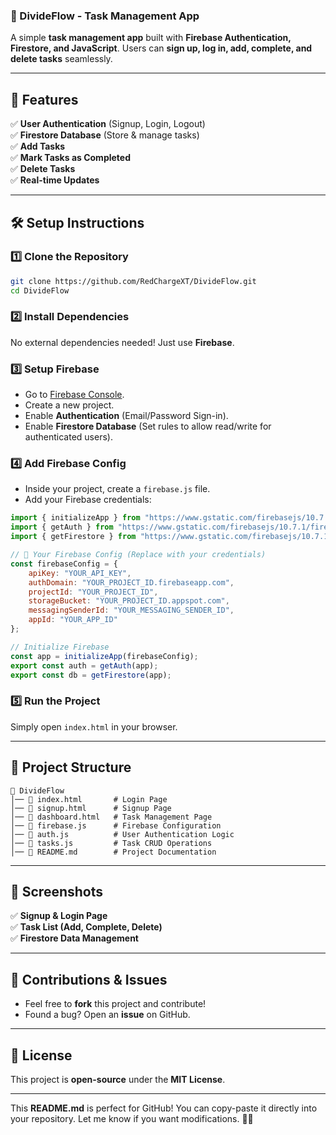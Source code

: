 ### **📌 DivideFlow - Task Management App**  

A simple **task management app** built with **Firebase Authentication, Firestore, and JavaScript**. Users can **sign up, log in, add, complete, and delete tasks** seamlessly.  

---

## **🚀 Features**  
✅ **User Authentication** (Signup, Login, Logout)  
✅ **Firestore Database** (Store & manage tasks)  
✅ **Add Tasks**  
✅ **Mark Tasks as Completed**  
✅ **Delete Tasks**  
✅ **Real-time Updates**  

---

## **🛠️ Setup Instructions**  

### **1️⃣ Clone the Repository**  
```bash
git clone https://github.com/RedChargeXT/DivideFlow.git
cd DivideFlow
```

### **2️⃣ Install Dependencies**  
No external dependencies needed! Just use **Firebase**.

### **3️⃣ Setup Firebase**  
- Go to [Firebase Console](https://console.firebase.google.com/).  
- Create a new project.  
- Enable **Authentication** (Email/Password Sign-in).  
- Enable **Firestore Database** (Set rules to allow read/write for authenticated users).  

### **4️⃣ Add Firebase Config**  
- Inside your project, create a `firebase.js` file.  
- Add your Firebase credentials:  

```javascript
import { initializeApp } from "https://www.gstatic.com/firebasejs/10.7.1/firebase-app.js";
import { getAuth } from "https://www.gstatic.com/firebasejs/10.7.1/firebase-auth.js";
import { getFirestore } from "https://www.gstatic.com/firebasejs/10.7.1/firebase-firestore.js";

// 🔹 Your Firebase Config (Replace with your credentials)
const firebaseConfig = {
    apiKey: "YOUR_API_KEY",
    authDomain: "YOUR_PROJECT_ID.firebaseapp.com",
    projectId: "YOUR_PROJECT_ID",
    storageBucket: "YOUR_PROJECT_ID.appspot.com",
    messagingSenderId: "YOUR_MESSAGING_SENDER_ID",
    appId: "YOUR_APP_ID"
};

// Initialize Firebase
const app = initializeApp(firebaseConfig);
export const auth = getAuth(app);
export const db = getFirestore(app);
```

### **5️⃣ Run the Project**  
Simply open `index.html` in your browser.

---

## **📂 Project Structure**  
```
📁 DivideFlow
│── 📄 index.html       # Login Page
│── 📄 signup.html      # Signup Page
│── 📄 dashboard.html   # Task Management Page
│── 📄 firebase.js      # Firebase Configuration
│── 📄 auth.js          # User Authentication Logic
│── 📄 tasks.js         # Task CRUD Operations
│── 📄 README.md        # Project Documentation
```

---

## **📸 Screenshots**  
✅ **Signup & Login Page**  
✅ **Task List (Add, Complete, Delete)**  
✅ **Firestore Data Management**  

---

## **📌 Contributions & Issues**  
- Feel free to **fork** this project and contribute!  
- Found a bug? Open an **issue** on GitHub.  

---

## **📜 License**  
This project is **open-source** under the **MIT License**.  

---

This **README.md** is perfect for GitHub! You can copy-paste it directly into your repository. Let me know if you want modifications. 🚀🔥
